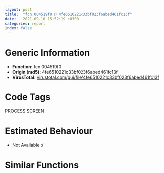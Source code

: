 ```yaml
---
layout: post
title:  "fcn.004519f0 @ 4fe6510221c33bf023f6abed461fc13f"
date:   2021-09-10 15:52:19 +0300
categories: report
index: false
---
```


# Generic Information
- **Function:** fcn.004519f0
- **Origin (md5):** 4fe6510221c33bf023f6abed461fc13f
- **VirusTotal:** [virustotal.com/gui/file/4fe6510221c33bf023f6abed461fc13f][virustotal_ref]

# Code Tags
<span class="tag" id="PROCESS">PROCESS</span>
<span class="tag" id="SCREEN">SCREEN</span>


# Estimated Behaviour
<ul><li class="bhv-desc" id="na">Not Available :(</li></ul>

# Similar Functions
<script type="text/javascript" src="https://www.gstatic.com/charts/loader.js"></script>
<script type="text/javascript">

    google.charts.load('current', {'packages':['corechart']});
    google.charts.setOnLoadCallback(drawChart);

    function drawChart() {
    var data = new google.visualization.DataTable();
        data.addColumn('number', 'X');
        data.addColumn('number', 'Y');
        data.addColumn({type: 'string', role: 'tooltip', 'p': {'html': true}});
        data.addColumn({'type': 'string', 'role': 'style'});
        
        data.addRows([
    [0, 0, '<b><a href="/report/fcn.004519f0@4fe6510221c33bf023f6abed461fc13f">fcn.004519f0</a><br>@4fe6510221c33bf023f6abed461fc13f</b><br>', 'point { fill-color: #e0440e; }'],

        ]);

    var options = {
        title: 'Similarity Plot',
        legend: 'none',
        colors: ['#dedbd9', '#e6693e', '#ec8f6e', '#f3b49f', '#f6c7b6'],
        tooltip: {isHtml: true, trigger: 'both'},
        explorer: {
        actions: ["dragToZoom", "rightClickToReset"],
        },
        chartArea: {
        width: '80%',
        height: '80%'
        },
        width: '100%',
        height: '100%'
    };

    var chart = new google.visualization.ScatterChart(document.getElementById('chart_div'));

    chart.draw(data, options);
    }
    
</script>


<div id="chart_div" style="width: 100%px; height: 100%;"></div>

# Disassembled Code
{% highlight nasm %}

sub esp, 0x5c
push ebx
push ebp
push esi
push edi
mov esi, edx
mov ebx, ecx
call fcn.00450bc0
mov ebp, eax
test ebp, ebp
je 0x45210d
mov eax, dword[esp+0x7c]
mov ecx, dword[esp+0x84]
mov edx, dword[esp+0x78]
push eax
mov eax, dword[esp+0x84]
call fcn.00443160
mov dword[esp+0x7c], eax
test eax, eax
je 0x45210d
mov esi, dword[esp+0x74]
mov ecx, eax
push ecx
call fcn.00478020
mov edi, eax
add esp, 4
test edi, edi
je 0x45210d
lea eax, [ebp-1]
cmp eax, 0x10
ja case.default.0x451a57
jmp dword[eax*4+0x45215c]
lea edx, [esp+0x14]
push edx
push 0x7d0
push 2
push 0
push 0
push 0xf0
push edi
call dword[sym.imp.USER32.dll_SendMessageTimeoutW]
test eax, eax
je 0x45210d
xor eax, eax
cmp ebp, 1
sete al
cmp dword[esp+0x14], eax
je case.default.0x451a57
mov ecx, dword[esp+0x7c]
push 0
push ecx
xor bl, bl
call dword[sym.imp.USER32.dll_GetWindowThreadProcessId]
mov ebp, eax
mov dword[esp+0x74], ebp
test ebp, ebp
je 0x451ad7
cmp ebp, dword[0x4c85cc]
je 0x451ad7
mov esi, dword[esp+0x7c]
call fcn.00478540
test al, al
jne 0x451ad7
mov edx, dword[0x4c85cc]
push 1
push ebp
push edx
call dword[sym.imp.USER32.dll_AttachThreadInput]
test eax, eax
setne bl
mov eax, dword[esp+0x7c]
cmp eax, edi
jne 0x451ae6
mov eax, edi
call fcn.004784d0
push eax
call dword[sym.imp.USER32.dll_SetActiveWindow]
lea eax, [esp+0x18]
push eax
push edi
call dword[sym.imp.USER32.dll_GetWindowRect]
test eax, eax
jne 0x451b0d
mov dword[esp+0x1c], eax
mov dword[esp+0x20], eax
mov dword[esp+0x18], eax
mov dword[esp+0x24], eax
mov eax, dword[esp+0x24]
sub eax, dword[esp+0x1c]
mov ebp, dword[sym.imp.USER32.dll_PostMessageW]
cdq
sub eax, edx
sar eax, 1
movzx esi, ax
mov eax, dword[esp+0x20]
sub eax, dword[esp+0x18]
shl esi, 0x10
cdq
sub eax, edx
sar eax, 1
movzx ecx, ax
or esi, ecx
push esi
push 1
push 0x201
push edi
call ebp
push esi
push 0
push 0x202
push edi
call ebp
test bl, bl
je case.default.0x451a57
mov edx, dword[esp+0x74]
mov eax, dword[0x4c85cc]
push 0
push edx
push eax
call dword[sym.imp.USER32.dll_AttachThreadInput]
jmp case.default.0x451a57
push 1
push edi
call dword[sym.imp.USER32.dll_EnableWindow]
mov eax, dword[0x4c28ec]
mov eax, dword[eax+0x58]
cmp eax, 0xffffffff
jle 0x451b88
push 1
push eax
call fcn.00401340
add esp, 8
mov ecx, dword[0x4c6cb4]
push 1
push 0
push 0xffffffffffffffff
push 0x4a0900
push ecx
call fcn.00476680
pop edi
pop esi
pop ebp
pop ebx
add esp, 0x5c
ret 0x18
push 0
jmp 0x451b69
push 4
push edi
call dword[sym.imp.USER32.dll_ShowWindow]
jmp case.default.0x451a57
push 0
push edi
call dword[sym.imp.USER32.dll_ShowWindow]
jmp case.default.0x451a57
cmp word[ebx], 0
jne 0x451bd8
mov eax, 1
pop edi
pop esi
pop ebp
pop ebx
add esp, 0x5c
ret 0x18
xor eax, eax
cmp ebp, 7
sete al
lea eax, [eax*4-0x14]
push eax
push edi
mov dword[esp+0x7c], eax
call dword[sym.imp.USER32.dll_GetWindowLongW]
movzx ecx, word[ebx]
push ecx
push 0x4a9af0
mov ebp, eax
call fcn.0048db21
add esp, 8
test eax, eax
jne 0x451c15
mov esi, ebx
call fcn.004130a0
mov esi, eax
jmp 0x451c47
lea esi, [ebx+2]
call fcn.004130a0
movzx ecx, word[ebx]
sub ecx, 0x2b
je 0x451c3d
sub ecx, 2
je 0x451c35
sub ecx, 0x31
jne 0x451c43
xor eax, ebp
mov esi, eax
jmp 0x451c47
not eax
and eax, ebp
mov esi, eax
jmp 0x451c47
or eax, ebp
mov esi, eax
jmp 0x451c47
mov esi, dword[esp+0x74]
cmp esi, ebp
jne 0x451c6c
mov edx, dword[0x4c6cb4]
push 1
push 0
push 0xffffffffffffffff
push 0x4a0900
push edx
call fcn.00476680
pop edi
pop esi
pop ebp
pop ebx
add esp, 0x5c
ret 0x18
push 0
call dword[sym.imp.KERNEL32.dll_SetLastError]
push esi
mov esi, dword[esp+0x78]
push esi
push edi
call dword[sym.imp.USER32.dll_SetWindowLongW]
test eax, eax
jne 0x451c93
call dword[sym.imp.KERNEL32.dll_GetLastError]
test eax, eax
jne 0x45210d
push esi
push edi
call dword[sym.imp.USER32.dll_GetWindowLongW]
cmp eax, ebp
je 0x45210d
push 1
push 0
push edi
call dword[sym.imp.USER32.dll_InvalidateRect]
mov eax, dword[0x4c6cb4]
push 1
push 0
push 0xffffffffffffffff
push 0x4a0900
push eax
call fcn.00476680
pop edi
pop esi
pop ebp
pop ebx
add esp, 0x5c
ret 0x18
xor edx, edx
lea ecx, [esp+0x14]
push ecx
push 0x7d0
cmp ebp, 9
sete dl
push 2
push 0
push edx
push 0x14f
push edi
call dword[sym.imp.USER32.dll_SendMessageTimeoutW]
test eax, eax
je 0x45210d
jmp case.default.0x451a57
cmp word[ebx], 0
je 0x451d13
mov esi, ebx
call fcn.0040d260
mov esi, eax
mov dword[esp+0x7c], eax
jmp 0x451d1c
mov esi, 1
mov dword[esp+0x7c], esi
cmp ebp, 0xb
setne al
xor bl, bl
lea eax, [eax+eax+0x25]
mov byte[esp+0x74], al
mov eax, dword[esp+0x74]
push eax
call fcn.00412700
movzx eax, ax
add esp, 4
shl eax, 0x10
test esi, esi
jle case.default.0x451a57
mov ecx, dword[esp+0x7c]
movzx esi, byte[esp+0x74]
mov ebx, dword[sym.imp.USER32.dll_PostMessageW]
mov ebp, eax
or ebp, 1
or eax, 0xc0000001
mov dword[esp+0x84], eax
mov dword[esp+0x74], ecx
jmp 0x451d70
push ebp
push esi
push 0x100
push edi
call ebx
push 1
push 0
mov dword[0x4c28b4], 0
call fcn.00401340
mov edx, dword[esp+0x8c]
add esp, 8
push edx
push esi
push 0x101
push edi
mov dword[0x4c28b4], 1
call ebx
dec dword[esp+0x74]
jne 0x451d70
jmp case.default.0x451a57
cmp word[esi], 0
jne 0x451dce
push 0x20
lea eax, [esp+0x2c]
push eax
push edi
call dword[sym.imp.USER32.dll_GetClassNameW]
lea esi, [esp+0x28]
mov eax, 0x4aae64
mov ecx, esi
call fcn.00473c80
test eax, eax
je 0x451de5
mov eax, 0x143
jmp 0x451dfe
mov eax, str.List
mov ecx, esi
call fcn.00473c80
test eax, eax
je 0x45210d
mov eax, 0x180
lea ecx, [esp+0x14]
push ecx
push 0x7d0
push 2
push ebx
push 0
push eax
push edi
call dword[sym.imp.USER32.dll_SendMessageTimeoutW]
test eax, eax
je 0x45210d
mov eax, dword[esp+0x14]
cmp eax, 0xffffffff
je 0x45210d
cmp eax, 0xfffffffe
jmp 0x452107
cmp word[ebx], 0
je 0x45210d
mov esi, ebx
call fcn.0040d260
mov esi, eax
dec esi
js 0x45210d
mov ebx, dword[esp+0x74]
cmp word[ebx], 0
jne 0x451e68
push 0x20
lea edx, [esp+0x2c]
push edx
push edi
call dword[sym.imp.USER32.dll_GetClassNameW]
lea ebx, [esp+0x28]
mov eax, 0x4aae64
mov ecx, ebx
call fcn.00473c80
test eax, eax
je 0x451e7f
mov eax, 0x144
jmp 0x451e98
mov eax, str.List
mov ecx, ebx
call fcn.00473c80
test eax, eax
je 0x45210d
mov eax, 0x182
lea ecx, [esp+0x14]
push ecx
push 0x7d0
push 2
push 0
push esi
push eax
push edi
call dword[sym.imp.USER32.dll_SendMessageTimeoutW]
test eax, eax
je 0x45210d
cmp dword[esp+0x14], 0xffffffff
je 0x45210d
jmp case.default.0x451a57
cmp word[ebx], 0
je 0x45210d
mov esi, ebx
call fcn.0040d260
mov esi, eax
dec esi
js 0x45210d
mov ebx, dword[esp+0x74]
cmp word[ebx], 0
jne 0x451efd
push 0x20
lea edx, [esp+0x2c]
push edx
push edi
call dword[sym.imp.USER32.dll_GetClassNameW]
lea ebx, [esp+0x28]
mov eax, 0x4aae64
mov ecx, ebx
call fcn.00473c80
test eax, eax
je 0x451fbf
mov eax, 0x14e
mov dword[esp+0x74], 9
lea ecx, [esp+0x14]
push ecx
push 0x7d0
push 2
push 0
push esi
push eax
mov esi, dword[sym.imp.USER32.dll_SendMessageTimeoutW]
push edi
call esi
test eax, eax
je 0x45210d
cmp dword[esp+0x14], 0xffffffff
je 0x45210d
push edi
call dword[sym.imp.USER32.dll_GetParent]
mov ebp, eax
test ebp, ebp
je 0x45210d
push edi
call dword[sym.imp.USER32.dll_GetDlgCtrlID]
test eax, eax
je 0x45210d
lea edx, [esp+0x14]
push edx
push 0x7d0
movzx ebx, ax
push 2
push edi
mov eax, ebx
or eax, 0x10000
push eax
push 0x111
push ebp
call esi
test eax, eax
je 0x45210d
movzx edx, word[esp+0x74]
lea ecx, [esp+0x14]
push ecx
push 0x7d0
push 2
push edi
shl edx, 0x10
or edx, ebx
push edx
push 0x111
push ebp
call esi
test eax, eax
je 0x45210d
jmp case.default.0x451a57
mov eax, str.List
mov ecx, ebx
call fcn.00473c80
test eax, eax
je 0x45210d
push 0xfffffffffffffff0
push edi
call dword[sym.imp.USER32.dll_GetWindowLongW]
and eax, 0x808
neg eax
sbb eax, eax
add eax, 0x186
mov dword[esp+0x74], 2
cmp eax, 0x185
jne 0x451f1e
lea eax, [esp+0x14]
push eax
push 0x7d0
push 2
push esi
push 1
push 0x185
jmp 0x451f2e
cmp word[esi], 0
jne 0x45202e
push 0x20
lea eax, [esp+0x2c]
push eax
push edi
call dword[sym.imp.USER32.dll_GetClassNameW]
lea esi, [esp+0x28]
mov eax, 0x4aae64
mov ecx, esi
call fcn.00473c80
test eax, eax
je 0x45205f
mov eax, 0x14d
mov dword[esp+0x74], 9
lea ecx, [esp+0x14]
push ecx
push 0x7d0
push 2
push ebx
push 1
jmp 0x451f2d
mov eax, str.List
mov ecx, esi
call fcn.00473c80
test eax, eax
je 0x45210d
push 0xfffffffffffffff0
push edi
call dword[sym.imp.USER32.dll_GetWindowLongW]
and eax, 0x808
neg eax
sbb eax, eax
and eax, 3
add eax, 0x18c
mov dword[esp+0x74], 2
cmp eax, 0x18f
jne 0x45204b
mov esi, dword[sym.imp.USER32.dll_SendMessageTimeoutW]
lea ecx, [esp+0x7c]
push ecx
push 0x7d0
push 2
push ebx
push 0xffffffffffffffff
push eax
push edi
call esi
test eax, eax
je 0x45210d
mov eax, dword[esp+0x7c]
cmp eax, 0xffffffff
je 0x45210d
lea edx, [esp+0x14]
push edx
push 0x7d0
push 2
push eax
push 1
push 0x185
push edi
call esi
test eax, eax
je 0x45210d
cmp dword[esp+0x14], 0xffffffff
jne 0x451f4a
jmp 0x45210d
lea eax, [esp+0x14]
push eax
push 0x7d0
push 2
push ebx
push 1
push 0xc2
push edi
call dword[sym.imp.USER32.dll_SendMessageTimeoutW]
test eax, eax
jne case.default.0x451a57
mov ecx, dword[0x4c28ec]
cmp byte[ecx+0x104], 0
jne 0x45213d
mov edx, dword[0x4c6cb4]
push 1
push 0
push 0xffffffffffffffff
push 0x4a331c
push edx
call fcn.00476680
pop edi
pop esi
pop ebp
pop ebx
add esp, 0x5c
ret 0x18
mov ecx, dword[esp+0x70]
push 0x4ab02c
push 0
push 0x4a331c
call fcn.0042dc50
pop edi
pop esi
pop ebp
pop ebx
add esp, 0x5c
ret 0x18

{% endhighlight %}

[virustotal_ref]: https://www.virustotal.com/gui/file/4fe6510221c33bf023f6abed461fc13f